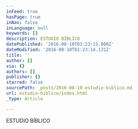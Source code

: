 ```yaml
---
inFeed: true
hasPage: true
inNav: false
inLanguage: null
keywords: []
description: ESTUDIO BÍBLICO
datePublished: '2016-08-10T01:23:15.000Z'
dateModified: '2016-08-10T01:23:14.131Z'
title: ''
author: []
via: {}
authors: []
publisher: {}
starred: false
sourcePath: _posts/2016-08-10-estudio-biblico.md
url: estudio-biblico/index.html
_type: Article

---
```

ESTUDIO BÍBLICO